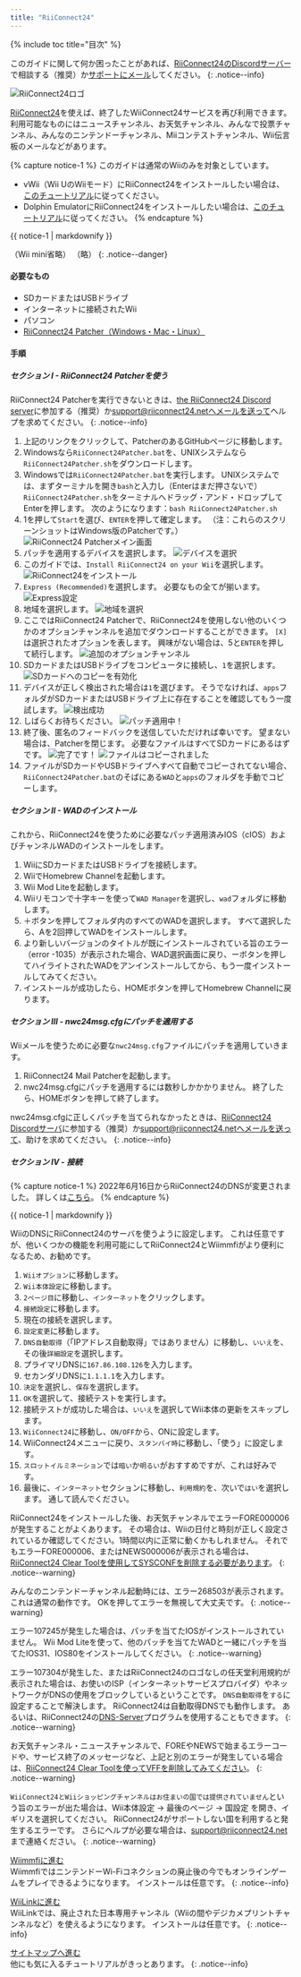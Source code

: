 ```yaml
---
title: "RiiConnect24"
---
```


{% include toc title="目次" %}

このガイドに関して何か困ったことがあれば、[RiiConnect24のDiscordサーバー](https://discord.gg/rc24)で相談する（推奨）か[サポートにメール](mailto:support@riiconnect24.net)してください。
{: .notice--info}

![RiiConnect24ロゴ](/images/WiiRC24Logo.jpg)

[RiiConnect24](https://rc24.xyz/)を使えば、終了したWiiConnect24サービスを再び利用できます。利用可能なものにはニュースチャンネル、お天気チャンネル、みんなで投票チャンネル、みんなのニンテンドーチャンネル、Miiコンテストチャンネル、Wii伝言板のメールなどがあります。

{% capture notice-1 %}
このガイドは通常のWiiのみを対象としています。

- vWii（Wii UのWiiモード）にRiiConnect24をインストールしたい場合は、[このチュートリアル](riiconnect24-vwii)に従ってください。
- Dolphin EmulatorにRiiConnect24をインストールしたい場合は、[このチュートリアル](riiconnect24-dolphin)に従ってください。
{% endcapture %}

<div class="notice--warning">{{ notice-1 | markdownify }}</div>

（Wii mini省略） （略）
{: .notice--danger}

#### 必要なもの

* SDカードまたはUSBドライブ
* インターネットに接続されたWii
* パソコン
* [RiiConnect24 Patcher（Windows・Mac・Linux）](https://github.com/RiiConnect24/RiiConnect24-Patcher/releases)

#### 手順

##### セクション I - RiiConnect24 Patcherを使う

RiiConnect24 Patcherを実行できないときは、[the RiiConnect24 Discord server](https://discord.gg/rc24)に参加する（推奨）か[support@riiconnect24.netへメールを送って](mailto:support@riiconnect24.net)ヘルプを求めてください。
{: .notice--info}

1. 上記のリンクをクリックして、PatcherのあるGitHubページに移動します。
2. Windowsなら`RiiConnect24Patcher.bat`を、UNIXシステムなら`RiiConnect24Patcher.sh`をダウンロードします。
3. Windowsでは`RiiConnect24Patcher.bat`を実行します。 UNIXシステムでは、まずターミナルを開き`bash`と入力し（Enterはまだ押さないで）`RiiConnect24Patcher.sh`をターミナルへドラッグ・アンド・ドロップしてEnterを押します。 次のようになります：`bash RiiConnect24Patcher.sh`
4. 1を押して`Start`を選び、`ENTER`を押して確定します。 （注：これらのスクリーンショットはWindows版のPatcherです。） ![RiiConnect24 Patcherメイン画面](/images/RC24_Patcher/1.JPG)
5. パッチを適用するデバイスを選択します。 ![デバイスを選択](/images/RC24_Patcher/2.JPG)
6. このガイドでは、`Install RiiConnect24 on your Wii`を選択します。 ![RiiConnect24をインストール](/images/RC24_Patcher/3.JPG)
7. `Express (Recommended)`を選択します。 必要なもの全てが揃います。 ![Express設定](/images/RC24_Patcher/4.JPG)
8. 地域を選択します。 ![地域を選択](/images/RC24_Patcher/5.JPG)
9. ここではRiiConnect24 Patcherで、RiiConnect24を使用しない他のいくつかのオプションチャンネルを追加でダウンロードすることができます。 `[X]`は選択されたオプションを表します。 興味がない場合は、5と`ENTER`を押して続行します。 ![追加のオプションチャンネル](/images/RC24_Patcher/6.JPG)
10. SDカードまたはUSBドライブをコンピュータに接続し、`1`を選択します。 ![SDカードへのコピーを有効化](/images/RC24_Patcher/7.JPG)
11. デバイスが正しく検出された場合は`1`を選びます。 そうでなければ、`apps`フォルダがSDカードまたはUSBドライブ上に存在することを確認してもう一度試します。 ![検出成功](/images/RC24_Patcher/8.JPG)
12. しばらくお待ちください。 ![パッチ適用中！](/images/RC24_Patcher/9.JPG)
13. 終了後、匿名のフィードバックを送信していただければ幸いです。  望まない場合は、Patcherを閉じます。 必要なファイルはすべてSDカードにあるはずです。 ![完了です！](/images/RC24_Patcher/10.JPG) ![ファイルはコピーされました](/images/RC24_Patcher/11.PNG)
14. ファイルがSDカードやUSBドライブへすべて自動でコピーされてない場合、`RiiConnect24Patcher.bat`のそばにある`WAD`と`apps`のフォルダを手動でコピーします。

##### セクション II - WADのインストール

これから、RiiConnect24を使うために必要なパッチ適用済みIOS（cIOS）およびチャンネルWADのインストールをします。

1. WiiにSDカードまたはUSBドライブを接続します。
2. WiiでHomebrew Channelを起動します。
3. Wii Mod Liteを起動します。
4. Wiiリモコンで十字キーを使って`WAD Manager`を選択し、`wad`フォルダに移動します。
5. ＋ボタンを押してフォルダ内のすべてのWADを選択します。 すべて選択したら、Aを2回押してWADをインストールします。
6. より新しいバージョンのタイトルが既にインストールされている旨のエラー（error -1035）が表示された場合、WAD選択画面に戻り、ーボタンを押してハイライトされたWADをアンインストールしてから、もう一度インストールしてみてください。
7. インストールが成功したら、HOMEボタンを押してHomebrew Channelに戻ります。

##### セクション III - nwc24msg.cfgにパッチを適用する

Wiiメールを使うために必要な`nwc24msg.cfg`ファイルにパッチを適用していきます。

1. RiiConnect24 Mail Patcherを起動します。
2. nwc24msg.cfgにパッチを適用するには数秒しかかかりません。 終了したら、HOMEボタンを押して終了します。

nwc24msg.cfgに正しくパッチを当てられなかったときは、[RiiConnect24 Discordサーバ](https://discord.gg/rc24)に参加する（推奨）か[support@riiconnect24.netへメールを送って](mailto:support@riiconnect24.net)、助けを求めてください。
{: .notice--info}

##### セクション IV - 接続

{% capture notice-1 %}
2022年6月16日からRiiConnect24のDNSが変更されました。 詳しくは[こちら](riiconnect24-dns-update)。
{% endcapture %}

<div class="notice--warning">{{ notice-1 | markdownify }}</div>

WiiのDNSにRiiConnect24のサーバを使うように設定します。 これは任意ですが、他いくつかの機能を利用可能にしてRiiConnect24とWiimmfiがより便利になるため、お勧めです。

1. `Wiiオプション`に移動します。
2. `Wii本体設定`に移動します。
3. `2ページ目`に移動し、`インターネット`をクリックします。
4. `接続設定`に移動します。
5. 現在の接続を選択します。
6. `設定変更`に移動します。
7. `DNS自動取得`（「IPアドレス自動取得」ではありません）に移動し、`いいえ`を、その後`詳細設定`を選択します。
8. プライマリDNSに`167.86.108.126`を入力します。
9. セカンダリDNSに`1.1.1.1`を入力します。
10. `決定`を選択し、`保存`を選択します。
11. `OK`を選択して、接続テストを実行します。
12. 接続テストが成功した場合は、`いいえ`を選択してWii本体の更新をスキップします。
13. `WiiConnect24`に移動し、`ON/OFF`から、ONに設定します。
14. WiiConnect24メニューに戻り、`スタンバイ時`に移動し、「使う」に設定します。
15. `スロットイルミネーション`では`暗い`か`明るい`がおすすめですが、これは好みです。
16. 最後に、`インターネット`セクションに移動し、`利用規約`を、次いで`はい`を選択します。 通して読んでください。

RiiConnect24をインストールした後、お天気チャンネルでエラーFORE000006が発生することがよくあります。 その場合は、Wiiの日付と時刻が正しく設定されているか確認してください。1時間以内に正常に動くかもしれません。 それでもエラーFORE000006、またはNEWS000006が表示される場合は、[RiiConnect24 Clear Toolを使用してSYSCONFを削除する必要があります](deleting-vffs)。
{: .notice--warning}

みんなのニンテンドーチャンネル起動時には、エラー268503が表示されます。 これは通常の動作です。 OKを押してエラーを無視して大丈夫です。
{: .notice--warning}

エラー107245が発生した場合は、パッチを当てたIOSがインストールされていません。 Wii Mod Liteを使って、他のパッチを当てたWADと一緒にパッチを当てたIOS31、IOS80をインストールしてください。
{: .notice--warning}

エラー107304が発生した、またはRiiConnect24のロゴなしの任天堂利用規約が表示された場合は、お使いのISP（インターネットサービスプロバイダ）やネットワークがDNSの使用をブロックしているということです。 `DNS自動取得`を`する`に設定することで解決します。 RiiConnect24は自動取得DNSでも動作します。 あるいは、RiiConnect24の[DNS-Server](https://github.com/RiiConnect24/DNS-Server/releases/latest)プログラムを使用することもできます。
{: .notice--warning}

お天気チャンネル・ニュースチャンネルで、FOREやNEWSで始まるエラーコードや、サービス終了のメッセージなど、上記と別のエラーが発生している場合は、[RiiConnect24 Clear Toolを使ってVFFを削除してみてください](deleting-vffs)。
{: .notice--warning}

`WiiConnect24とWiiショッピングチャンネルはお住まいの国では提供されていません`という旨のエラーが出た場合は、Wii本体設定 -> 最後のページ -> 国設定 を開き、イギリスを選択してください。 RiiConnect24がサポートしない国を利用すると発生するエラーです。 さらにヘルプが必要な場合は、[support@riiconnect24.net](mailto:support@riiconnect24.net)まで連絡ください。
{: .notice--warning}

[Wiimmfiに進む](wiimmfi)<br> WiimmfiではニンテンドーWi-Fiコネクションの廃止後の今でもオンラインゲームをプレイできるようになります。 インストールは任意です。
{: .notice--info}

[WiiLinkに進む](wiilink)<br> WiiLinkでは、廃止された日本専用チャンネル（Wiiの間やデジカメプリントチャンネルなど）を使えるようになります。 インストールは任意です。
{: .notice--info}

[サイトマップへ進む](site-navigation)<br> 他にも気に入るチュートリアルがきっとあります。
{: .notice--info}
